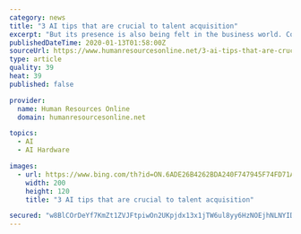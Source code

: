 ```yaml
---
category: news
title: "3 AI tips that are crucial to talent acquisition"
excerpt: "But its presence is also being felt in the business world. Consider these examples of AI within these blue-chip organisations: The potential for AI to make an impact in all aspects of a company’s business is enormous. Recruiting is no exception. Talent acquisition works best when it can predict the best candidates for roles, and forms ..."
publishedDateTime: 2020-01-13T01:58:00Z
sourceUrl: https://www.humanresourcesonline.net/3-ai-tips-that-are-crucial-to-talent-acquisition/
type: article
quality: 39
heat: 39
published: false

provider:
  name: Human Resources Online
  domain: humanresourcesonline.net

topics:
  - AI
  - AI Hardware

images:
  - url: https://www.bing.com/th?id=ON.6ADE26B4262BDA240F747945F74FD71A
    width: 200
    height: 120
    title: "3 AI tips that are crucial to talent acquisition"

secured: "w8BlCOrDeYf7KmZt1ZVJFtpiwOn2UKpjdx13x1jTW6ul8yy6HzNOEjhNLNYIDmREZ/xyYaBBKdwtlSm+q6Gj0pMgjIKnYJ70GEQXD5cXtn33MHybDdwhZ8ClH/YMYKhbaf4oWZVIMbzDUuXJae8q0qvS91bP2wEcqU75XGvKqzV6dieLUNxYBaWCLImVTKRypSfpIW1QGK2ynj1f5dEbMuS7jTPbYT9W3tV2Y9jzLkal/dT5F3pYaqvB6VJx18NxNEbisUUkyxmnuuMDQXYlOA==;uZNOoFzAQAUvd/iIuR3lpQ=="
---
```


